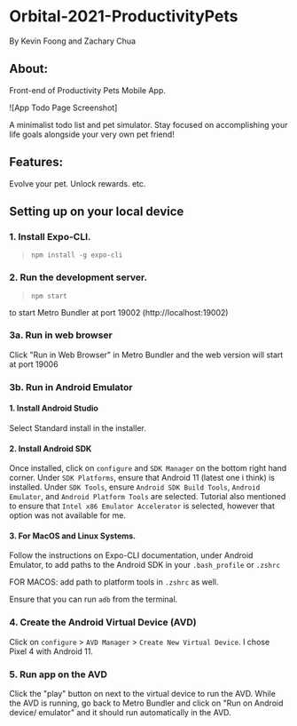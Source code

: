 # Orbital-2021-ProductivityPets

By Kevin Foong and Zachary Chua

## About:

Front-end of Productivity Pets Mobile App.

![App Todo Page Screenshot]

A minimalist todo list and pet simulator.
Stay focused on accomplishing your life goals alongside your very own pet friend!

## Features:

Evolve your pet.
Unlock rewards.
etc.

## Setting up on your local device

### 1. Install Expo-CLI.

> `npm install -g expo-cli`

### 2. Run the development server.

> `npm start`

to start Metro Bundler at port 19002 (http://localhost:19002)

### 3a. Run in web browser

Click "Run in Web Browser" in Metro Bundler and the web version will start at port 19006

### 3b. Run in Android Emulator

#### 1. Install Android Studio

Select Standard install in the installer.

#### 2. Install Android SDK

Once installed, click on `configure` and `SDK Manager` on the bottom right hand corner.
Under `SDK Platforms`, ensure that Android 11 (latest one i think) is installed.
Under `SDK Tools`, ensure `Android SDK Build Tools`, `Android Emulator`, and `Android Platform Tools` are selected. Tutorial also mentioned to ensure that `Intel x86 Emulator Accelerator` is selected, however that option was not available for me.

#### 3. For MacOS and Linux Systems.

Follow the instructions on Expo-CLI documentation, under Android Emulator, to add paths to the Android SDK in your `.bash_profile` or `.zshrc`

FOR MACOS: add path to platform tools in `.zshrc` as well.

Ensure that you can run `adb` from the terminal.

### 4. Create the Android Virtual Device (AVD)

Click on `configure` > `AVD Manager` > `Create New Virtual Device`. I chose Pixel 4 with Android 11.

### 5. Run app on the AVD

Click the "play" button on next to the virtual device to run the AVD.
While the AVD is running, go back to Metro Bundler and click on "Run on Android device/ emulator" and it should run automatically in the AVD.

